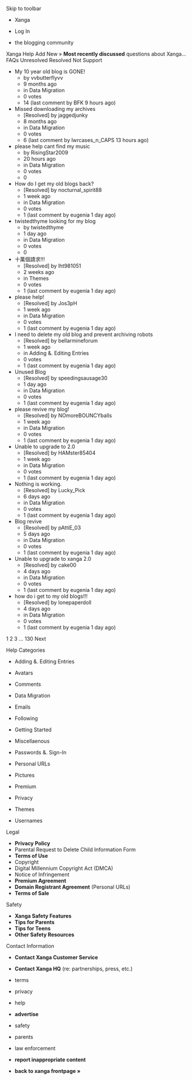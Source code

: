 Skip to toolbar

*   Xanga

*   Log In

*   the blogging community

Xanga Help Add New » **Most recently discussed** questions about Xanga… FAQs Unresolved Resolved Not Support

*   My 10 year old blog is GONE!
    *   by vvbutterflyvv
    *   9 months ago
    *   in Data Migration
    *   0 votes
    *   14 (last comment by BFK 9 hours ago)
*   Missed downloading my archives
    *   \[Resolved\] by jaggedjunky
    *   8 months ago
    *   in Data Migration
    *   0 votes
    *   6 (last comment by lwrcases\_n\_CAPS 13 hours ago)
*   please help cant find my music
    *   by RisingStar2009
    *   20 hours ago
    *   in Data Migration
    *   0 votes
    *   0
*   How do I get my old blogs back?
    *   \[Resolved\] by nocturnal\_spirit88
    *   1 week ago
    *   in Data Migration
    *   0 votes
    *   1 (last comment by eugenia 1 day ago)
*   twistedthyme looking for my blog
    *   by twistedthyme
    *   1 day ago
    *   in Data Migration
    *   0 votes
    *   0
*   十萬個請求!!!
    *   \[Resolved\] by lht981051
    *   2 weeks ago
    *   in Themes
    *   0 votes
    *   1 (last comment by eugenia 1 day ago)
*   please help!
    *   \[Resolved\] by Jos3pH
    *   1 week ago
    *   in Data Migration
    *   0 votes
    *   1 (last comment by eugenia 1 day ago)
*   I need to delete my old blog and prevent archiving robots
    *   \[Resolved\] by bellarmineforum
    *   1 week ago
    *   in Adding &. Editing Entries
    *   0 votes
    *   1 (last comment by eugenia 1 day ago)
*   Unused Blog
    *   \[Resolved\] by speedingsausage30
    *   1 day ago
    *   in Data Migration
    *   0 votes
    *   1 (last comment by eugenia 1 day ago)
*   please revive my blog!
    *   \[Resolved\] by NOmoreBOUNCYballs
    *   1 week ago
    *   in Data Migration
    *   0 votes
    *   1 (last comment by eugenia 1 day ago)
*   Unable to upgrade to 2.0
    *   \[Resolved\] by HAMster85404
    *   1 week ago
    *   in Data Migration
    *   0 votes
    *   1 (last comment by eugenia 1 day ago)
*   Nothing is working.
    *   \[Resolved\] by Lucky\_Pick
    *   6 days ago
    *   in Data Migration
    *   0 votes
    *   1 (last comment by eugenia 1 day ago)
*   Blog revive
    *   \[Resolved\] by pAttiE\_03
    *   5 days ago
    *   in Data Migration
    *   0 votes
    *   1 (last comment by eugenia 1 day ago)
*   Unable to upgrade to xanga 2.0
    *   \[Resolved\] by cake00
    *   4 days ago
    *   in Data Migration
    *   0 votes
    *   1 (last comment by eugenia 1 day ago)
*   how do i get to my old blogs!!!
    *   \[Resolved\] by lonepaperdoll
    *   4 days ago
    *   in Data Migration
    *   0 votes
    *   1 (last comment by eugenia 1 day ago)

1 2 3 ... 130 Next

Help Categories

*   Adding &. Editing Entries
*   Avatars
*   Comments
*   Data Migration
*   Emails
*   Following
*   Getting Started
*   Miscellaenous

*   Passwords &. Sign-In
*   Personal URLs
*   Pictures
*   Premium
*   Privacy
*   Themes
*   Usernames

Legal

*   **Privacy Policy**
*   Parental Request to Delete Child Information Form
*   **Terms of Use**
*   Copyright
*   Digital Millennium Copyright Act (DMCA)
*   Notice of Infringement
*   **Premium Agreement**
*   **Domain Registrant Agreement** (Personal URLs)
*   **Terms of Sale**

Safety

*   **Xanga Safety Features**
*   **Tips for Parents**
*   **Tips for Teens**
*   **Other Safety Resources**

Contact Information

*   **Contact Xanga Customer Service**
*   **Contact Xanga HQ** (re: partnerships, press, etc.)

*   terms
*   privacy
*   help
*   **advertise**

*   safety
*   parents
*   law enforcement
*   **report inappropriate content**

*   **back to xanga frontpage »**